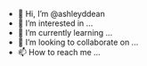 - 👋 Hi, I’m @ashleyddean
- 👀 I’m interested in ...
- 🌱 I’m currently learning ...
- 💞️ I’m looking to collaborate on ...
- 📫 How to reach me ...

<!---
ashleyddean/ashleyddean is a ✨ special ✨ repository because its `README.md` (this file) appears on your GitHub profile.
You can click the Preview link to take a look at your changes.
--->
